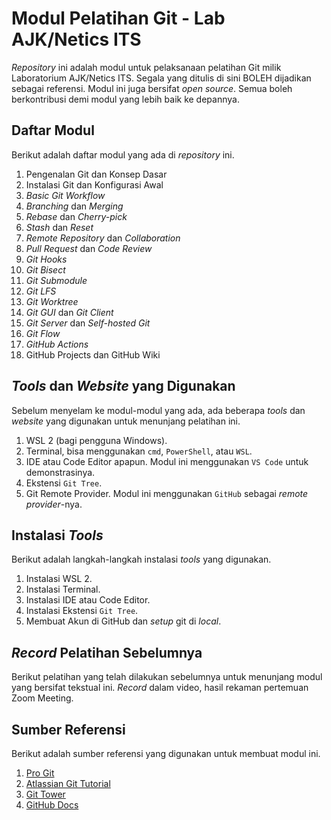 # Modul Pelatihan Git - Lab AJK/Netics ITS

*Repository* ini adalah modul untuk pelaksanaan pelatihan Git milik Laboratorium AJK/Netics ITS. Segala yang ditulis di sini BOLEH dijadikan sebagai referensi. Modul ini juga bersifat *open source*. Semua boleh berkontribusi demi modul yang lebih baik ke depannya.

## Daftar Modul

Berikut adalah daftar modul yang ada di *repository* ini.

1. Pengenalan Git dan Konsep Dasar
2. Instalasi Git dan Konfigurasi Awal
3. *Basic Git Workflow*
4. *Branching* dan *Merging*
5. *Rebase* dan *Cherry-pick*
6. *Stash* dan *Reset*
7. *Remote Repository* dan *Collaboration*
8. *Pull Request* dan *Code Review*
9. *Git Hooks*
10. *Git Bisect*
11. *Git Submodule*
12. *Git LFS*
13. *Git Worktree*
14. *Git GUI* dan *Git Client*
15. *Git Server* dan *Self-hosted Git*
16. *Git Flow*
17. *GitHub Actions*
18. GitHub Projects dan GitHub Wiki

## *Tools* dan *Website* yang Digunakan

Sebelum menyelam ke modul-modul yang ada, ada beberapa *tools* dan *website* yang digunakan untuk menunjang pelatihan ini. 

1. WSL 2 (bagi pengguna Windows).
2. Terminal, bisa menggunakan `cmd`, `PowerShell`, atau `WSL`.
3. IDE atau Code Editor apapun. Modul ini menggunakan `VS Code` untuk demonstrasinya.
4. Ekstensi `Git Tree`. 
5. Git Remote Provider. Modul ini menggunakan `GitHub` sebagai *remote provider*-nya.

## Instalasi *Tools*

Berikut adalah langkah-langkah instalasi *tools* yang digunakan. 

1. Instalasi WSL 2.
2. Instalasi Terminal.
3. Instalasi IDE atau Code Editor.
4. Instalasi Ekstensi `Git Tree`.
5. Membuat Akun di GitHub dan *setup* git di *local*.


## *Record* Pelatihan Sebelumnya

Berikut pelatihan yang telah dilakukan sebelumnya untuk menunjang modul yang bersifat tekstual ini. *Record* dalam video, hasil rekaman pertemuan Zoom Meeting.


## Sumber Referensi

Berikut adalah sumber referensi yang digunakan untuk membuat modul ini.

1. [Pro Git](https://git-scm.com/book/en/v2)
2. [Atlassian Git Tutorial](https://www.atlassian.com/git/tutorials)
3. [Git Tower](https://www.git-tower.com/learn/git/ebook/en/command-line/introduction)
4. [GitHub Docs](https://docs.github.com/en)